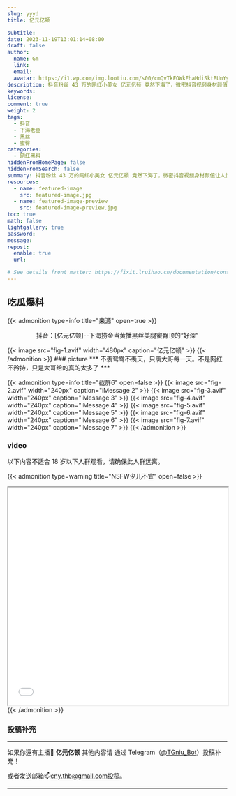 ```yaml
---
slug: yyyd
title: 亿元亿顿

subtitle:
date: 2023-11-19T13:01:14+08:00
draft: false  
author:
  name: Gm
  link: 
  email: 
  avatar: https://i1.wp.com/img.lootiu.com/s00/cmQvTkFOWkFhaHdiSktBUnYyTmFvbTczTWp6bGU5TUl4SWxYczFCMFdDQT0-d.jpg
description: 抖音粉丝 43 万的网红小美女 亿元亿顿 竟然下海了，微密抖音视频身材颜值让人惊艳，下海黑丝美腿蜜臀顶的好深抖音号现已注销，不过还是被眼尖的网友们认出来了
keywords:
license:
comment: true
weight: 2
tags:
  - 抖音
  - 下海老金
  - 黑丝 
  - 蜜臀
categories:
  - 网红黑料
hiddenFromHomePage: false
hiddenFromSearch: false
summary: 抖音粉丝 43 万的网红小美女 亿元亿顿 竟然下海了，微密抖音视频身材颜值让人惊艳，下海黑丝美腿蜜臀顶的好深抖音号现已注销，不过还是被眼尖的网友们认出来了
resources:
  - name: featured-image
    src: featured-image.jpg
  - name: featured-image-preview
    src: featured-image-preview.jpg
toc: true
math: false
lightgallery: true
password:
message:
repost:
  enable: true
  url:

# See details front matter: https://fixit.lruihao.cn/documentation/content-management/introduction/#front-matter
---
```

<!--more-->

## 吃瓜爆料

{{< admonition type=info title="来源" open=true >}}

<p align="center">抖音：[亿元亿顿]--下海捞金当黄播黑丝美腿蜜臀顶的“好深” </p>
{{< image src="fig-1.avif" width="480px" caption="亿元亿顿" >}}
{{< /admonition >}}
### picture
***
不羡鸳鸯不羡天，只羡大哥每一天。不是网红不矜持，只是大哥给的真的太多了
***

{{< admonition type=info title="截屏6" open=false >}}
{{< image src="fig-2.avif" width="240px" caption="iMessage 2" >}}
{{< image src="fig-3.avif" width="240px" caption="iMessage 3" >}}
{{< image src="fig-4.avif" width="240px" caption="iMessage 4" >}}
{{< image src="fig-5.avif" width="240px" caption="iMessage 5" >}}
{{< image src="fig-6.avif" width="240px" caption="iMessage 6" >}}
{{< image src="fig-7.avif" width="240px" caption="iMessage 7" >}}
{{< /admonition >}}

### video
以下内容不适合 18 岁以下人群观看，请确保此人群远离。

{{< admonition type=warning title="NSFW少儿不宜" open=false >}}

<iframe
 height=500 width=100%
 src="gt.mp4"
 frameborder=1 allowfullscreen>
</iframe>
{{< /admonition >}}

### 投稿补充
***
如果你還有主播🧐 **亿元亿顿** 其他内容请
通过 Telegram（[@TGniu_Bot](https://t.me/TGniu_Bot)）投稿补充！


或者发送邮箱📫cny.thb@gmail.com投稿。

***